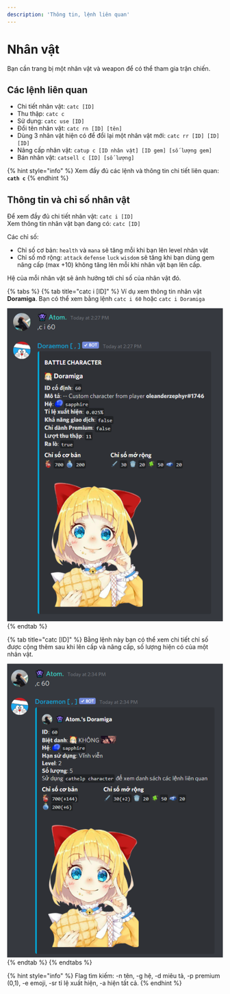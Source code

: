 ```yaml
---
description: 'Thông tin, lệnh liên quan'
---
```


# Nhân vật

Bạn cần trang bị một nhân vật và weapon để có thể tham gia trận chiến.

## Các lệnh liên quan

*  Chi tiết nhân vật: `catc [ID]`
*  Thu thập: `catc c`
*  Sử dụng: `catc use [ID]`
*  Đổi tên nhân vật: `catc rn [ID] [tên]`
*  Dùng 3 nhân vật hiện có để đổi lại một nhân vật mới: `catc rr [ID] [ID] [ID]`
*  Nâng cấp nhân vật: `catup c [ID nhân vật] [ID gem] [số lượng gem]`
*  Bán nhân vật: `catsell c [ID] [số lượng]`

{% hint style="info" %}
Xem đầy đủ các lệnh và thông tin chi tiết liên quan: **`cath c`**
{% endhint %}

## Thông tin và chỉ số nhân vật

Để xem đầy đủ chi tiết nhân vật: `catc i [ID]`   
Xem thông tin nhân vật bạn đang có: `catc [ID]`

Các chỉ số:

* Chỉ số cơ bản:  `health` và `mana` sẽ tăng mỗi khi bạn lên level nhân vật
* Chỉ số mở rộng:  `attack` `defense` `luck` `wisdom` sẽ tăng khi bạn dùng gem nâng cấp \(max +10\) không tăng lên mỗi khi nhân vật bạn lên cấp.

Hệ của mỗi nhân vật sẽ ảnh hưởng tới chỉ số của nhân vật đó.  


{% tabs %}
{% tab title="catc i \[ID\]" %}
Ví dụ xem thông tin nhân vật **Doramiga**. Bạn có thể xem bằng lệnh `catc i 60` hoặc `catc i Doramiga`

![Th&#xF4;ng tin nh&#xE2;n v&#x1EAD;t ID Doramiga](../../.gitbook/assets/image%20%285%29.png)
{% endtab %}

{% tab title="catc \[ID\]" %}
Bằng lệnh này bạn có thể xem chi tiết chỉ số được cộng thêm sau khi lên cấp và nâng cấp, số lượng hiện có của một nhân vật.

![Th&#xF4;ng tin Doramiga b&#x1EA1;n &#x111;ang s&#x1EDF; h&#x1EEF;u](../../.gitbook/assets/image%20%286%29.png)
{% endtab %}
{% endtabs %}

{% hint style="info" %}
Flag tìm kiếm: -n tên, -g hệ, -d miêu tả, -p premium \(0,1\), -e emoji, -sr tỉ lệ xuất hiện, -a hiện tất cả.
{% endhint %}



